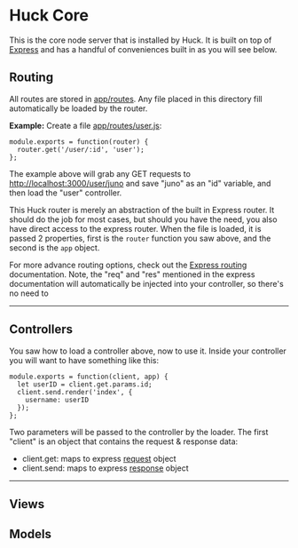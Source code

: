 # Huck Core
This is the core node server that is installed by Huck. It is built on top of [Express](http://expressjs.com) and has a handful of conveniences built in as you will see below.


## Routing
All routes are stored in [app/routes](app/routes). Any file placed in this directory fill automatically be loaded by the router.

**Example:**
Create a file [app/routes/user.js](app/routes/user.js):
```
module.exports = function(router) {
  router.get('/user/:id', 'user');
};
```
The example above will grab any GET requests to [http://localhost:3000/user/juno](http://localhost:3000/user/juno) and save "juno" as an "id" variable, and then load the "user" controller.

This Huck router is merely an abstraction of the built in Express router. It should do the job for most cases, but should you have the need, you also have direct access to the express router. When the file is loaded, it is passed 2 properties, first is the `router` function you saw above, and the second is the `app` object.

For more advance routing options, check out the [Express routing](http://expressjs.com/en/guide/routing.html) documentation. Note, the "req" and "res" mentioned in the express documentation will automatically be injected into your controller, so there's no need to


---------------


## Controllers
You saw how to load a controller above, now to use it. Inside your controller you will want to have something like this:

```
module.exports = function(client, app) {
  let userID = client.get.params.id;
  client.send.render('index', {
    username: userID
  });
};
```

Two parameters will be passed to the controller by the loader. The first "client" is an object that contains the request & response data:

- client.get: maps to express [request](http://expressjs.com/en/4x/api.html#req) object
- client.send: maps to express [response](http://expressjs.com/en/4x/api.html#res) object


---------------


## Views


## Models

